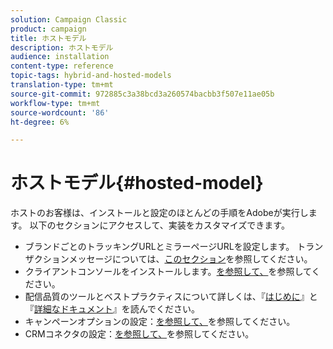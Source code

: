 ```yaml
---
solution: Campaign Classic
product: campaign
title: ホストモデル
description: ホストモデル
audience: installation
content-type: reference
topic-tags: hybrid-and-hosted-models
translation-type: tm+mt
source-git-commit: 972885c3a38bcd3a260574bacbb3f507e11ae05b
workflow-type: tm+mt
source-wordcount: '86'
ht-degree: 6%

---
```



# ホストモデル{#hosted-model}

ホストのお客様は、インストールと設定のほとんどの手順をAdobeが実行します。 以下のセクションにアクセスして、実装をカスタマイズできます。

* ブランドごとのトラッキングURLとミラーページURLを設定します。 トランザクションメッセージについては、[このセクション](../../message-center/using/configuring-multibranding.md)を参照してください。
* クライアントコンソールをインストールします。[を参照して、](../../installation/using/installing-the-client-console.md)を参照してください。
* 配信品質のツールとベストプラクティスについて詳しくは、『[はじめに](../../delivery/using/deliverability-key-points.md)』と『[詳細なドキュメント](../../delivery/using/about-deliverability.md)』を読んでください。
* キャンペーンオプションの設定：[を参照して、](../../installation/using/configuring-campaign-options.md)を参照してください。
* CRMコネクタの設定：[を参照して、](../../platform/using/crm-connectors.md)を参照してください。

